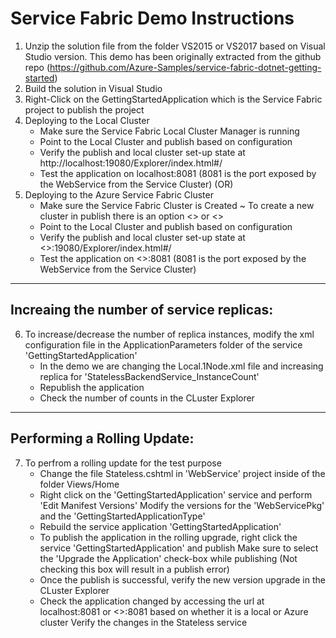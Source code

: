 # Service Fabric Demo Instructions

1) Unzip the solution file from the folder VS2015 or VS2017 based on Visual Studio version. 
   This demo has been originally extracted from the github repo (https://github.com/Azure-Samples/service-fabric-dotnet-getting-started)
2) Build the solution in Visual Studio
3) Right-Click on the GettingStartedApplication which is the Service Fabric project to publish the project
4) Deploying to the Local Cluster
	- Make sure the Service Fabric Local Cluster Manager is running
	- Point to the Local Cluster and publish based on configuration 
	- Verify the publish and local cluster set-up state at http://localhost:19080/Explorer/index.html#/
	- Test the application on localhost:8081  (8081 is the port exposed by the WebService from the Service Cluster)
											(OR)
5) Deploying to the Azure Service Fabric Cluster
	- Make sure the Service Fabric Cluster is Created
		~ To create a new cluster in publish there is an option <<Create new Cluster>> or <<Existing Cluster>>
	- Point to the Local Cluster and publish based on configuration 
	- Verify the publish and local cluster set-up state at <<Clusterurl>>:19080/Explorer/index.html#/
	- Test the application on <<ClusterUrl>>:8081  (8081 is the port exposed by the WebService from the Service Cluster)


-------------------------------------------
Increaing the number of service replicas:
-------------------------------------------

6) To increase/decrease the number of replica instances, modify the xml configuration file in the ApplicationParameters folder of the service 'GettingStartedApplication'
	- In the demo we are changing the Local.1Node.xml file and increasing replica for 'StatelessBackendService_InstanceCount'
	- Republish the application
	- Check the number of counts in the CLuster Explorer

-------------------------------------------
Performing a Rolling Update:
-------------------------------------------

7) To perfrom a rolling update for the test purpose
	- Change the file Stateless.cshtml in 'WebService' project inside of the folder Views/Home
	- Right click on the 'GettingStartedApplication' service and perform 'Edit Manifest Versions'
	  Modify the versions for the 'WebServicePkg' and the 'GettingStartedApplicationType'
	- Rebuild the service application 'GettingStartedApplication'
	- To publish the application in the rolling upgrade, right click the service 'GettingStartedApplication' and publish
	  Make sure to select the 'Upgrade the Application' check-box while publishing (Not checking this box will result in a publish error)
	- Once the publish is successful, verify the new version upgrade in the CLuster Explorer
	- Check the application changed by accessing the url at localhost:8081 or <<ClusterUrl>>:8081 based on whether it is a local or Azure cluster
	  Verify the changes in the Stateless service
















